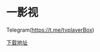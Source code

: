 # 一影视

Telegram(https://t.me/tvplayerBox)

[下载地址](https://ghproxy.com/https://raw.githubusercontent.com/tv-player/js-source/share/2.0.9.apk)


